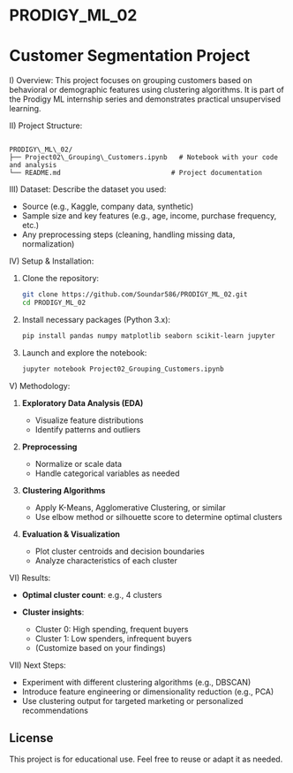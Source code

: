 # PRODIGY_ML_02
# Customer Segmentation Project

I) Overview:
This project focuses on grouping customers based on behavioral or demographic features using clustering algorithms. It is part of the Prodigy ML internship series and demonstrates practical unsupervised learning.

II) Project Structure:
```

PRODIGY\_ML\_02/
├── Project02\_Grouping\_Customers.ipynb   # Notebook with your code and analysis
└── README.md                            # Project documentation

````

III) Dataset:
Describe the dataset you used:
- Source (e.g., Kaggle, company data, synthetic)
- Sample size and key features (e.g., age, income, purchase frequency, etc.)
- Any preprocessing steps (cleaning, handling missing data, normalization)

IV) Setup & Installation:

1. Clone the repository:
   ```bash
   git clone https://github.com/Soundar586/PRODIGY_ML_02.git
   cd PRODIGY_ML_02
   ```

2. Install necessary packages (Python 3.x):

   ```bash
   pip install pandas numpy matplotlib seaborn scikit-learn jupyter
   ```

3. Launch and explore the notebook:

   ```bash
   jupyter notebook Project02_Grouping_Customers.ipynb
   ```

V) Methodology:

1. **Exploratory Data Analysis (EDA)**

   * Visualize feature distributions
   * Identify patterns and outliers

2. **Preprocessing**

   * Normalize or scale data
   * Handle categorical variables as needed

3. **Clustering Algorithms**

   * Apply K-Means, Agglomerative Clustering, or similar
   * Use elbow method or silhouette score to determine optimal clusters

4. **Evaluation & Visualization**

   * Plot cluster centroids and decision boundaries
   * Analyze characteristics of each cluster

VI) Results:

* **Optimal cluster count**: e.g., 4 clusters
* **Cluster insights**:

  * Cluster 0: High spending, frequent buyers
  * Cluster 1: Low spenders, infrequent buyers
  * (Customize based on your findings)

VII) Next Steps:

* Experiment with different clustering algorithms (e.g., DBSCAN)
* Introduce feature engineering or dimensionality reduction (e.g., PCA)
* Use clustering output for targeted marketing or personalized recommendations

## License

This project is for educational use. Feel free to reuse or adapt it as needed.
